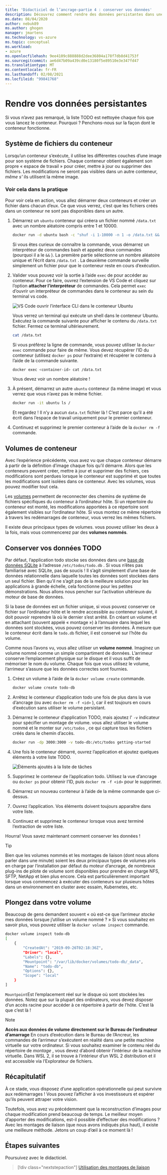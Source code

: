 ```yaml
---
title: 'Didacticiel de l’ancrage-partie 4 : conserver vos données'
description: Découvrez comment rendre des données persistantes dans une base de données et comment partager des répertoires dans un conteneur en montant un volume.
ms.date: 08/04/2020
author: nebuk89
ms.author: ghogen
manager: jmartens
ms.technology: vs-azure
ms.topic: conceptual
ms.workload:
- azure
ms.openlocfilehash: 9ee4109c888888d2dee36804a178f7db8d41753f
ms.sourcegitcommit: ae6d47b09a439cd0e13180f5e89510e3e347fd47
ms.translationtype: MT
ms.contentlocale: fr-FR
ms.lasthandoff: 02/08/2021
ms.locfileid: "99841768"
---
```

# <a name="persist-your-data"></a> Rendre vos données persistantes

Si vous n’avez pas remarqué, la liste TODO est nettoyée chaque fois que vous lancez le conteneur. Pourquoi ? Penchons-nous sur la façon dont le conteneur fonctionne.

## <a name="the-containers-filesystem"></a>Système de fichiers du conteneur

Lorsqu’un conteneur s’exécute, il utilise les différentes couches d’une image pour son système de fichiers. Chaque conteneur obtient également son propre « espace de travail » pour créer, mettre à jour ou supprimer des fichiers. Les modifications ne seront pas visibles dans un autre conteneur, *même s'* ils utilisent la même image.

### <a name="see-this-in-practice"></a>Voir cela dans la pratique

Pour voir cela en action, vous allez démarrer deux conteneurs et créer un fichier dans chacun d’eux. Ce que vous verrez, c’est que les fichiers créés dans un conteneur ne sont pas disponibles dans un autre.

1. Démarrez un `ubuntu` conteneur qui créera un fichier nommé `/data.txt` avec un nombre aléatoire compris entre 1 et 10000.

    ```bash
    docker run -d ubuntu bash -c "shuf -i 1-10000 -n 1 -o /data.txt && tail -f /dev/null"
    ```

    Si vous êtes curieux de connaître la commande, vous démarrez un interpréteur de commandes bash et appelez deux commandes (pourquoi il a le `&&` ). La première partie sélectionne un nombre aléatoire unique et l’écrit dans `/data.txt` . La deuxième commande surveille simplement un fichier pour que le conteneur reste en cours d’exécution.

1. Valider vous pouvez voir la sortie à l’aide `exec` de pour accéder au conteneur. Pour ce faire, ouvrez l’extension de VS Code et cliquez sur l’option **attacher l’interpréteur** de commandes. Cela permet `exec` d’ouvrir un interpréteur de commandes dans le conteneur au sein du terminal vs code.

    ![VS Code ouvrir l’interface CLI dans le conteneur Ubuntu](media/attach_shell.png)

    Vous verrez un terminal qui exécute un shell dans le conteneur Ubuntu. Exécutez la commande suivante pour afficher le contenu du `/data.txt` fichier. Fermez ce terminal ultérieurement.

    ```bash
    cat /data.txt
    ```

    Si vous préférez la ligne de commande, vous pouvez utiliser la `docker exec` commande pour faire de même. Vous devez récupérer l’ID du conteneur (utilisez `docker ps` pour l’extraire) et récupérer le contenu à l’aide de la commande suivante.

    ```bash
    docker exec <container-id> cat /data.txt
    ```

    Vous devez voir un nombre aléatoire !

1. À présent, démarrez un autre `ubuntu` conteneur (la même image) et vous verrez que vous n’avez pas le même fichier.

    ```bash
    docker run -it ubuntu ls /
    ```

    Et regardez ! Il n’y a aucun `data.txt` fichier là ! C’est parce qu’il a été écrit dans l’espace de travail uniquement pour le premier conteneur.

1. Continuez et supprimez le premier conteneur à l’aide de la `docker rm -f` commande.

## <a name="container-volumes"></a>Volumes de conteneur

Avec l’expérience précédente, vous avez vu que chaque conteneur démarre à partir de la définition d’image chaque fois qu’il démarre. Alors que les conteneurs peuvent créer, mettre à jour et supprimer des fichiers, ces modifications sont perdues lorsque le conteneur est supprimé et que toutes les modifications sont isolées dans ce conteneur. Avec les volumes, vous pouvez modifier tout cela.

Les [volumes](https://docs.docker.com/storage/volumes/) permettent de reconnecter des chemins de système de fichiers spécifiques du conteneur à l’ordinateur hôte. Si un répertoire du conteneur est monté, les modifications apportées à ce répertoire sont également visibles sur l’ordinateur hôte. Si vous montez ce même répertoire à travers les redémarrages de conteneur, vous verrez les mêmes fichiers.

Il existe deux principaux types de volumes. vous pouvez utiliser les deux à la fois, mais vous commencerez par des **volumes nommés**.

## <a name="persist-your-todo-data"></a>Conserver vos données TODO

Par défaut, l’application todo stocke ses données dans une [base de données SQLite](https://www.sqlite.org/index.html) à l’adresse `/etc/todos/todo.db` . Si vous n’êtes pas familiarisé avec SQLite, pas de soucis ! Il s’agit simplement d’une base de données relationnelle dans laquelle toutes les données sont stockées dans un seul fichier. Bien qu’il ne s’agit pas de la meilleure solution pour les applications à grande échelle, cela fonctionne pour les petites démonstrations. Nous allons nous pencher sur l’activation ultérieure du moteur de base de données.

Si la base de données est un fichier unique, si vous pouvez conserver ce fichier sur l’ordinateur hôte et le rendre accessible au conteneur suivant, il doit pouvoir reprendre là où le dernier s’est arrêté. En créant un volume et en attachant (souvent appelé « montage ») à l’annuaire dans lequel les données sont stockées, vous pouvez conserver les données. À mesure que le conteneur écrit dans le `todo.db` fichier, il est conservé sur l’hôte du volume.

Comme nous l’avons vu, vous allez utiliser un **volume nommé**. Imaginez un volume nommé comme un simple compartiment de données. L’arrimeur conserve l’emplacement physique sur le disque et il vous suffit de mémoriser le nom du volume. Chaque fois que vous utilisez le volume, l’arrimeur s’assure que les données correctes sont fournies.

1. Créez un volume à l’aide de la `docker volume create` commande.

    ```bash
    docker volume create todo-db
    ```

1. Arrêtez le conteneur d’application todo une fois de plus dans la vue d’ancrage (ou avec `docker rm -f <id>` ), car il est toujours en cours d’exécution sans utiliser le volume persistant.

1. Démarrez le conteneur d’application TODO, mais ajoutez l' `-v` indicateur pour spécifier un montage de volume. vous allez utiliser le volume nommé et le monter sur `/etc/todos` , ce qui capture tous les fichiers créés dans le chemin d’accès.

    ```bash
    docker run -dp 3000:3000 -v todo-db:/etc/todos getting-started
    ```

1. Une fois le conteneur démarré, ouvrez l’application et ajoutez quelques éléments à votre liste TODO.

    ![Éléments ajoutés à la liste de tâches](media/items-added.png)

1. Supprimez le conteneur de l’application todo. Utilisez la vue d’ancrage ou `docker ps` pour obtenir l’ID, puis `docker rm -f <id>` pour le supprimer.

1. Démarrez un nouveau conteneur à l’aide de la même commande que ci-dessus.

1. Ouvrez l’application. Vos éléments doivent toujours apparaître dans votre liste.

1. Continuez et supprimez le conteneur lorsque vous avez terminé l’extraction de votre liste.

Hourra! Vous savez maintenant comment conserver les données !

> [!TIP]
> Bien que les volumes nommés et les montages de liaison (dont nous allons parler dans une minute) soient les deux principaux types de volumes pris en charge par l’installation par défaut du moteur d’ancrage, de nombreux plug-ins de pilote de volume sont disponibles pour prendre en charge NFS, SFTP, NetApp et bien plus encore. Cela est particulièrement important lorsque vous commencez à exécuter des conteneurs sur plusieurs hôtes dans un environnement en cluster avec essaim, Kubernetes, etc.

## <a name="dive-into-your-volume"></a>Plongez dans votre volume

Beaucoup de gens demandent souvent « où est-ce que l’arrimeur *stocke* mes données lorsque j’utilise un volume nommé ? » Si vous souhaitez en savoir plus, vous pouvez utiliser la `docker volume inspect` commande.

```bash
docker volume inspect todo-db
[
    {
        "CreatedAt": "2019-09-26T02:18:36Z",
        "Driver": "local",
        "Labels": {},
        "Mountpoint": "/var/lib/docker/volumes/todo-db/_data",
        "Name": "todo-db",
        "Options": {},
        "Scope": "local"
    }
]
```

`Mountpoint`Est l’emplacement réel sur le disque où sont stockées les données. Notez que sur la plupart des ordinateurs, vous devez disposer d’un accès racine pour accéder à ce répertoire à partir de l’hôte. C’est là que c’est là !

> [!NOTE]
> **Accès aux données de volume directement sur le Bureau de l’ordinateur d’amarrage** En cours d’exécution dans le Bureau de l’Ancreur, les commandes de l’arrimeur s’exécutent en réalité dans une petite machine virtuelle sur votre ordinateur. Si vous souhaitez examiner le contenu réel du répertoire de *montage* , vous devez d’abord obtenir l’intérieur de la machine virtuelle. Dans WSL 2, il se trouve à l’intérieur d’un WSL 2 distribution et il est accessible via l’Explorateur de fichiers.

## <a name="recap"></a>Récapitulatif

À ce stade, vous disposez d’une application opérationnelle qui peut survivre aux redémarrages ! Vous pouvez l’afficher à vos investisseurs et espérer qu’ils peuvent attraper votre vision.

Toutefois, vous avez vu précédemment que la reconstruction d’images pour chaque modification prend beaucoup de temps. Le meilleur moyen d’apporter des modifications, est-il possible d’effectuer des modifications ? Avec les montages de liaison (que nous avons indiqués plus haut), il existe une meilleure méthode. Jetons un coup d’œil à ce moment là !

## <a name="next-steps"></a>Étapes suivantes

Poursuivez avec le didacticiel.

> [!div class="nextstepaction"]
> [Utilisation des montages de liaison](use-bind-mounts.md)
